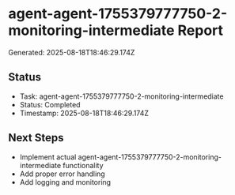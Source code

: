 # agent-agent-1755379777750-2-monitoring-intermediate Report

Generated: 2025-08-18T18:46:29.174Z

## Status
- Task: agent-agent-1755379777750-2-monitoring-intermediate
- Status: Completed
- Timestamp: 2025-08-18T18:46:29.174Z

## Next Steps
- Implement actual agent-agent-1755379777750-2-monitoring-intermediate functionality
- Add proper error handling
- Add logging and monitoring
